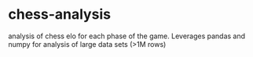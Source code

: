 # chess-analysis

analysis of chess elo for each phase of the game. Leverages pandas and numpy for analysis of large data sets (>1M rows)
